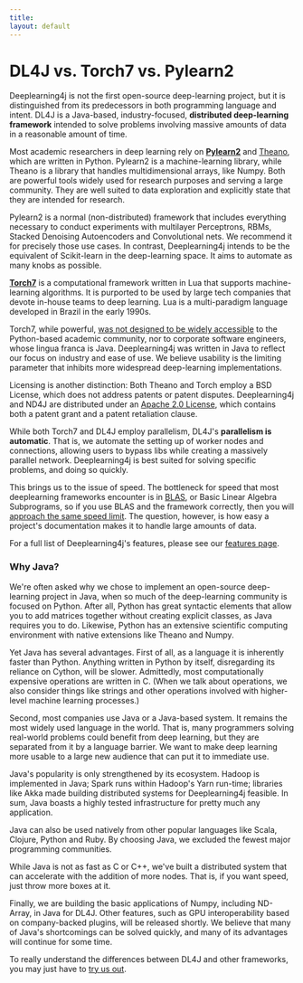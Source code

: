 ```yaml
---
title: 
layout: default
---
```


# DL4J vs. Torch7 vs. Pylearn2

Deeplearning4j is not the first open-source deep-learning project, but it is distinguished from its predecessors in both programming language and intent. DL4J is a Java-based, industry-focused, **distributed deep-learning framework** intended to solve problems involving massive amounts of data in a reasonable amount of time. 

Most academic researchers in deep learning rely on [**Pylearn2**](http://deeplearning.net/software/pylearn2/) and [Theano](http://deeplearning.net/software/theano/), which are written in Python. Pylearn2 is a machine-learning library, while Theano is a library that handles multidimensional arrays, like Numpy. Both are powerful tools widely used for research purposes and serving a large community. They are well suited to data exploration and explicitly state that they are intended for research. 

Pylearn2 is a normal (non-distributed) framework that includes everything necessary to conduct experiments with multilayer Perceptrons, RBMs, Stacked Denoising Autoencoders and Convolutional nets. We recommend it for precisely those use cases. In contrast, Deeplearning4j intends to be the equivalent of Scikit-learn in the deep-learning space. It aims to automate as many knobs as possible. 

[**Torch7**](http://torch.ch/) is a computational framework written in Lua that supports machine-learning algorithms. It is purported to be used by large tech companies that devote in-house teams to deep learning. Lua is a multi-paradigm language developed in Brazil in the early 1990s. 

Torch7, while powerful, [was not designed to be widely accessible](https://news.ycombinator.com/item?id=7929216) to the Python-based academic community, nor to corporate software engineers, whose lingua franca is Java. Deeplearning4j was written in Java to reflect our focus on industry and ease of use. We believe usability is the limiting parameter that inhibits more widespread deep-learning implementations. 

Licensing is another distinction: Both Theano and Torch employ a BSD License, which does not address patents or patent disputes. Deeplearning4j and ND4J are distributed under an [Apache 2.0 License](http://en.swpat.org/wiki/Patent_clauses_in_software_licences#Apache_License_2.0), which contains both a patent grant and a patent retaliation clause.

While both Torch7 and DL4J employ parallelism, DL4J's **parallelism is automatic**. That is, we automate the setting up of worker nodes and connections, allowing users to bypass libs while creating a massively parallel network. Deeplearning4j is best suited for solving specific problems, and doing so quickly. 

This brings us to the issue of speed. The bottleneck for speed that most deeplearning frameworks encounter is in [BLAS](http://www.netlib.org/blas/), or Basic Linear Algebra Subprograms, so if you use BLAS and the framework correctly, then you will [approach the same speed limit](https://www.quora.com/Deep-Learning/How-fast-is-Theano-compared-to-other-DBN-implementations). The question, however, is how easy a project's documentation makes it to handle large amounts of data.  

For a full list of Deeplearning4j's features, please see our [features page](../features.html).

### Why Java?

We're often asked why we chose to implement an open-source deep-learning project in Java, when so much of the deep-learning community is focused on Python. After all, Python has great syntactic elements that allow you to add matrices together without creating explicit classes, as Java requires you to do. Likewise, Python has an extensive scientific computing environment with native extensions like Theano and Numpy.

Yet Java has several advantages. First of all, as a language it is inherently faster than Python. Anything written in Python by itself, disregarding its reliance on Cython, will be slower. Admittedly, most computationally expensive operations are written in C. (When we talk about operations, we also consider things like strings and other operations involved with higher-level machine learning processes.)

Second, most companies use Java or a Java-based system. It remains the most widely used language in the world. That is, many programmers solving real-world problems could benefit from deep learning, but they are separated from it by a language barrier. We want to make deep learning more usable to a large new audience that can put it to immediate use. 

Java's popularity is only strengthened by its ecosystem. Hadoop is implemented in Java; Spark runs within Hadoop's Yarn run-time; libraries like Akka made building distributed systems for Deeplearning4j feasible. In sum, Java boasts a highly tested infrastructure for pretty much any application. 

Java can also be used natively from other popular languages like Scala, Clojure, Python and Ruby. By choosing Java, we excluded the fewest major programming communities. 

While Java is not as fast as C or C++, we've built a distributed system that can accelerate with the addition of more nodes. That is, if you want speed, just throw more boxes at it. 

Finally, we are building the basic applications of Numpy, including ND-Array, in Java for DL4J. Other features, such as GPU interoperability based on company-backed plugins, will be released shortly. We believe that many of Java's shortcomings can be solved quickly, and many of its advantages will continue for some time. 

To really understand the differences between DL4J and other frameworks, you may just have to [try us out](http://deeplearning4j.org/quickstart.html).
